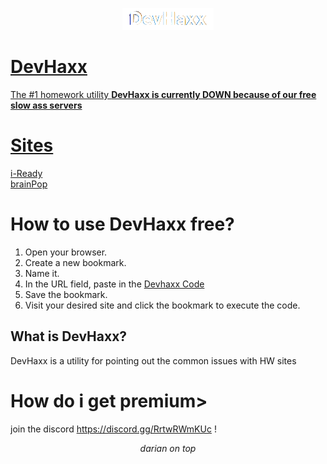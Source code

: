 <p align="center">
<a href="https://dariandev.com">
    <img alt="DevHaxx" src="https://github.com/DevTech-Services/DevHaxx/blob/main/DevHaxx.png?raw=true">
</p>
    
# DevHaxx
The #1 homework utility
**DevHaxx is currently DOWN because of our free slow ass servers**
# Sites
[i-Ready](https://login.i-ready.com/)
<br>
[brainPop](https://www.brainpop.com/)
# How to use DevHaxx free?

1. Open your browser.
2. Create a new bookmark.
3. Name it.
4. In the URL field, paste in the [Devhaxx Code](https://raw.githubusercontent.com/DevTech-Services/DevHaxx/main/devHaxxLoader.js)
5. Save the bookmark.
6. Visit your desired site and click the bookmark to execute the code.

## What is DevHaxx?
DevHaxx is a utility for pointing out the common issues with HW sites
# How do i get premium>
join the discord https://discord.gg/RrtwRWmKUc !
</p>

<p align="center">
  <em>darian on top</em>
</p>

